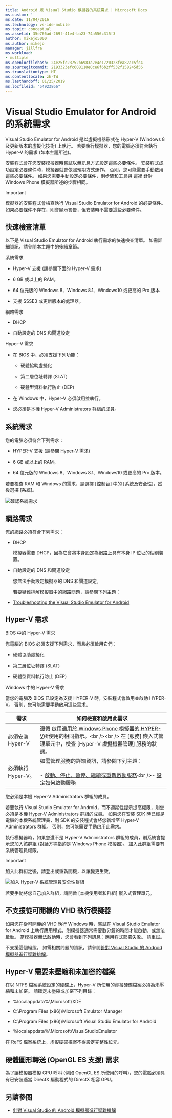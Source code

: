 ```yaml
---
title: Android 版 Visual Studio 模擬器的系統需求 | Microsoft Docs
ms.custom: ''
ms.date: 11/04/2016
ms.technology: vs-ide-mobile
ms.topic: conceptual
ms.assetid: 35e766ad-269f-41e4-ba23-74a556c315f3
author: mikejo5000
ms.author: mikejo
manager: jillfra
ms.workload:
- multiple
ms.openlocfilehash: 24e25fc23752b6983a2e4e1720323fea82ac5fc4
ms.sourcegitcommit: 2193323efc608118e0ce6f6b2ff532f158245d56
ms.translationtype: HT
ms.contentlocale: zh-TW
ms.lasthandoff: 01/25/2019
ms.locfileid: "54923866"
---
```

# <a name="system-requirements-for-the-visual-studio-emulator-for-android"></a>Visual Studio Emulator for Android 的系統需求

Visual Studio Emulator for Android 是以虛擬機器形式在 Hyper-V (Windows 8 及更新版本的虛擬化技術) 上執行。 若要執行模擬器，您的電腦必須符合執行 Hyper-V 的需求 (如本主題所述)。

安裝程式會在您安裝模擬器時嘗試以無訊息方式設定這些必要條件。 安裝程式成功設定必要條件時，模擬器就會依照預期方式運作。 否則，您可能需要手動啟用這些必要條件。 如果您需要手動設定必要條件，則步驟和工具與 [這裡](/previous-versions/windows/apps/jj863509\(v=vs.105\)) 針對 Windows Phone 模擬器所述的步驟相同。

> [!IMPORTANT]
> 模擬器的安裝程式會檢查執行 Visual Studio Emulator for Android 的必要條件。 如果必要條件不存在，則會顯示警告，但安裝時不需要這些必要條件。

##  <a name="Checklist"></a> 快速檢查清單

以下是 Visual Studio Emulator for Android 執行需求的快速檢查清單。 如需詳細資訊，請參閱本主題中的後續章節。

系統需求

- Hyper-V 支援 (請參閱下面的 Hyper-V 需求)

- 6 GB 或以上的 RAM。

- 64 位元版的 Windows 8、Windows 8.1、Windows10 或更高的 Pro 版本

- 支援 SSSE3 或更新版本的處理器。

網路需求

- DHCP

- 自動設定的 DNS 和閘道設定

Hyper-V 需求

- 在 BIOS 中，必須支援下列功能：

  -   硬體協助虛擬化

  -   第二層位址轉譯 (SLAT)

  -   硬體型資料執行防止 (DEP)

- 在 Windows 中，Hyper-V 必須啟用並執行。

- 您必須是本機 Hyper-V Administrators 群組的成員。

## <a name="system-requirements"></a>系統需求
 您的電腦必須符合下列需求：

- HYPER-V 支援 (請參閱 [Hyper-V 需求](#HyperV))

- 6 GB 或以上的 RAM。

- 64 位元版的 Windows 8、Windows 8.1、Windows10 或更高的 Pro 版本。

若要檢查 RAM 和 Windows 的需求，請選擇 [控制台] 中的 [系統及安全性]，然後選擇 [系統]。

![確認系統需求](../cross-platform/media/android_emu_system_requirements.png "Android_Emu_System_Requirements")

## <a name="network-requirements"></a>網路需求

您的網路必須符合下列需求：

- DHCP

   模擬器需要 DHCP，因為它會將本身設定為網路上具有本身 IP 位址的個別裝置。

- 自動設定的 DNS 和閘道設定

   您無法手動設定模擬器的 DNS 和閘道設定。

  若要疑難排解模擬器中的網路問題，請參閱下列主題：

- [Troubleshooting the Visual Studio Emulator for Android](../cross-platform/troubleshooting-the-visual-studio-emulator-for-android.md)

## <a name="hyper-v-requirements"></a>Hyper-V 需求

BIOS 中的 Hyper-V 需求

您電腦的 BIOS 必須支援下列需求，而且必須啟用它們：

- 硬體協助虛擬化

- 第二層位址轉譯 (SLAT)

- 硬體型資料執行防止 (DEP)

Windows 中的 Hyper-V 需求

當您的電腦及 BIOS 已設定為支援 HYPER-V 時，安裝程式會啟用並啟動 HYPER-V。 否則，您可能需要手動啟用這些需求。

|需求|如何檢查和啟用此需求|
|-----------------|----------------------------------------------|
|必須安裝 Hyper-V|遵循 [啟用適用於 Windows Phone 模擬器的 HYPER-V](https://docs.microsoft.com/previous-versions/windows/apps/jj863509(v=vs.105))所使用的相同指示。<br /><br /> 在 [服務] 嵌入式管理單元中，檢查 [Hyper-V 虛擬機器管理]  服務的狀態。|
|必須執行 Hyper-V。|如需管理服務的詳細資訊，請參閱下列主題：<br /><br /> -   [啟動、停止、暫停、繼續或重新啟動服務](https://technet.microsoft.com/library/cc736564\(v=WS.10\).aspx)<br />-   [設定如何啟動服務](https://technet.microsoft.com/%20library/cc739213\(v=ws.10\))|

 您必須是本機 Hyper-V Administrators 群組的成員。

 若要執行 Visual Studio Emulator for Android，而不週期性提示提高權限，則您必須是本機 Hyper-V Administrators 群組的成員。 如果您在安裝 SDK 時已經是電腦的本機系統管理員，則 SDK 的安裝程式會將您新增至 Hyper-V Administrators 群組。 否則，您可能需要手動啟用此需求。

 執行模擬器時，如果您還不是 Hyper-V Administrators 群組的成員，則系統會提示您加入該群組 (對話方塊指的是 Windows Phone 模擬器)。 加入此群組需要有系統管理員權限。

> [!IMPORTANT]
> 加入此群組之後，請登出或重新開機，以讓變更生效。

 ![加入 Hyper&#45;V 系統管理員安全性群組](../cross-platform/media/android_emu_hyperv_admin.png "Android_Emu_HyperV_Admin")

 若要手動將您自己加入群組，請開啟 [本機使用者和群組] 嵌入式管理單元。

## <a name="running-the-emulator-from-a-bootable-vhd-is-not-supported"></a>不支援從可開機的 VHD 執行模擬器
 如果您在從可開機的 VHD 執行 Windows 時，嘗試在 Visual Studio Emulator for Android 上執行應用程式，則模擬器通常需要數分鐘的時間才能啟動，或無法啟動。 當模擬器無法啟動時，您會看到下列訊息：應用程式部署失敗。 請重試。

 不支援這個組態。 如需相關問題的資訊，請參閱[針對 Visual Studio 的 Android 模擬器進行疑難排解](../cross-platform/troubleshooting-the-visual-studio-emulator-for-android.md)。

## <a name="hyper-v-requires-uncompressed-and-unencrypted-files"></a>Hyper-V 需要未壓縮和未加密的檔案
 在以 NTFS 檔案系統設定的硬碟上，Hyper-V 所使用的虛擬硬碟檔案必須為未壓縮和未加密。 請確定未壓縮或加密下列目錄：

- %localappdata%\Microsoft\XDE

- C:\Program Files (x86)\Microsoft Emulator Manager

- C:\Program Files (x86)\Microsoft Visual Studio Emulator for Android

- %localappdata%\Microsoft\VisualStudioEmulator

在 ReFS 檔案系統上，虛擬硬碟檔案不得設定完整性位元。

## <a name="hardware-graphics-forwarding-opengl-es-support-requirements"></a>硬體圖形轉送 (OpenGL ES 支援) 需求

為了讓模擬器模擬 GPU 呼叫 (例如 OpenGL ES 所使用的呼叫)，您的電腦必須具有已安裝適當 DirectX 驅動程式的 DirectX 相容 GPU。

## <a name="see-also"></a>另請參閱

- [針對 Visual Studio 的 Android 模擬器進行疑難排解](../cross-platform/troubleshooting-the-visual-studio-emulator-for-android.md)
